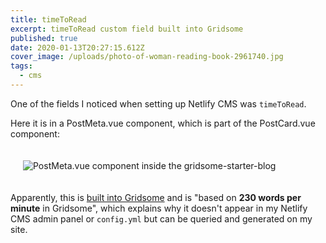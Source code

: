 ```yaml
---
title: timeToRead
excerpt: timeToRead custom field built into Gridsome
published: true
date: 2020-01-13T20:27:15.612Z
cover_image: /uploads/photo-of-woman-reading-book-2961740.jpg
tags:
  - cms
---
```

<style>img {padding: 20px;}</style>

One of the fields I noticed when setting up Netlify CMS was `timeToRead`.

Here it is in a PostMeta.vue component, which is part of the PostCard.vue component: 

![PostMeta.vue component inside the gridsome-starter-blog](/uploads/timeToRead.PNG "PostMeta.vue")

Apparently, this is [built into Gridsome](https://community.netlify.com/t/netlify-cms-gridsome-timetoread-custom-field/1751/2) and is "based on **230 words per minute** in Gridsome", which explains why it doesn't appear in my Netlify CMS admin panel or `config.yml` but can be queried and generated on my site.
